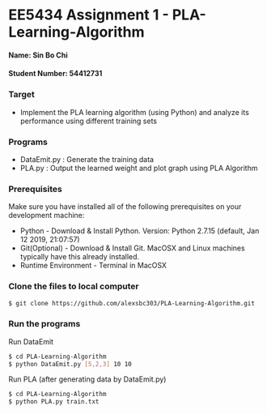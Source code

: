 # EE5434 Assignment 1 - PLA-Learning-Algorithm
#### Name: Sin Bo Chi
#### Student Number: 54412731

### Target
  - Implement the PLA learning algorithm (using Python) and analyze its performance using different training sets
### Programs
  - DataEmit.py : Generate the training data
  - PLA.py : Output the learned weight and plot graph using PLA Algorithm
### Prerequisites
Make sure you have installed all of the following prerequisites on your development machine:
  - Python - Download & Install Python. Version: Python 2.7.15 (default, Jan 12 2019, 21:07:57)
  - Git(Optional) - Download & Install Git. MacOSX and Linux machines typically have this already installed.
  - Runtime Environment - Terminal in MacOSX
### Clone the files to local computer
```sh
$ git clone https://github.com/alexsbc303/PLA-Learning-Algorithm.git
```
### Run the programs 
Run DataEmit
```sh
$ cd PLA-Learning-Algorithm
$ python DataEmit.py [5,2,3] 10 10
```
Run PLA (after generating data by DataEmit.py)
```sh
$ cd PLA-Learning-Algorithm
$ python PLA.py train.txt
```


